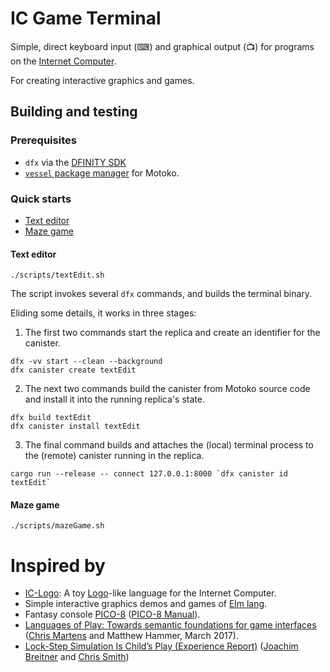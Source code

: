 # IC Game Terminal

Simple, direct keyboard input (⌨) and graphical output (📺) for programs on the [Internet Computer](https://dfinity.org/).

For creating interactive graphics and games.


## Building and testing

### Prerequisites

 * `dfx` via the [DFINITY SDK](https://sdk.dfinity.org/docs/quickstart/quickstart.html)
 * [`vessel` package manager](https://github.com/kritzcreek/vessel) for Motoko.

### Quick starts

 * [Text editor](#text-editor)
 * [Maze game](#maze-game)

#### Text editor

```
./scripts/textEdit.sh
```

The script invokes several `dfx` commands, and builds the terminal binary.

Eliding some details, it works in three stages:

1. The first two commands start the replica and create an identifier for the canister.

  ```
  dfx -vv start --clean --background
  dfx canister create textEdit
  ```

2. The next two commands build the canister from Motoko source code and install it into the running replica's state.

  ```
  dfx build textEdit
  dfx canister install textEdit
  ```

3. The final command builds and attaches the (local) terminal process to the (remote) canister running in the replica.

  ```
  cargo run --release -- connect 127.0.0.1:8000 `dfx canister id textEdit`
  ```


#### Maze game

```
./scripts/mazeGame.sh
```



# Inspired by

 * [IC-Logo](https://github.com/chenyan2002/ic-logo): A toy [Logo](https://en.wikipedia.org/wiki/Logo_(programming_language))-like language for the Internet Computer.
 * Simple interactive graphics demos and games of [Elm lang](https://elm-lang.org/).
 * Fantasy console [PICO-8](https://www.lexaloffle.com/pico-8.php) ([PICO-8 Manual](https://www.lexaloffle.com/pico8_manual.txt)).
 * [Languages of Play: Towards semantic foundations for game interfaces](https://arxiv.org/abs/1703.05410) ([Chris Martens](https://sites.google.com/ncsu.edu/cmartens) and Matthew Hammer, March 2017).
 * [Lock-Step Simulation Is Child’s Play (Experience Report)](https://www.joachim-breitner.de/publications/CodeWorld-ICFP17.pdf) ([Joachim Breitner](https://www.joachim-breitner.de/blog) and [Chris Smith](https://github.com/cdsmith))
